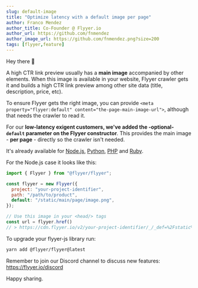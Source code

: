 ```yaml
---
slug: default-image
title: "Optimize latency with a default image per page"
author: Franco Mendez
author_title: Co-Founder @ Flyyer.io
author_url: https://github.com/fnmendez
author_image_url: https://github.com/fnmendez.png?size=200
tags: [flyyer,feature]
---
```


Hey there 👋

A high CTR link preview usually has a **main image** accompanied by other elements. When this image is available in your website, Flyyer crawler gets it and builds a high CTR link preview among other site data (title, description, price, etc).

To ensure Flyyer gets the right image, you can provide `<meta property="flyyer:default" content="the-page-main-image-url">`, although that needs the crawler to read it.

For our **low-latency exigent customers, we've added the -optional- `default` parameter on the Flyyer constructor**. This provides the main image - **per page** - directly so the crawler isn't needed.

It's already available for [Node.js](/guides/javascript/flyyer-js#default-image), [Python](/guides/python/flyyer#default-image), [PHP](/guides/php/flyyer#default-image) and [Ruby](/guides/ruby/flyyer#default-image).

For the Node.js case it looks like this:

```js {6}
import { Flyyer } from "@flyyer/flyyer";

const flyyer = new Flyyer({
  project: "your-project-identifier",
  path: "/path/to/product",
  default: "/static/main/page/image.png",
});

// Use this image in your <head/> tags
const url = flyyer.href()
// > https://cdn.flyyer.io/v2/your-project-identifier/_/_def=%2Fstatic%2Fmain%2Fpage%2Fimage.png&__v=1618283086/path/to/product
```

To upgrade your flyyer-js library run:

```sh
yarn add @flyyer/flyyer@latest
```

Remember to join our Discord channel to discuss new features: https://flyyer.io/discord

Happy sharing.
